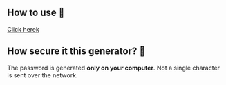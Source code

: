 
## How to use 🚀
[Click herek](https://icaruk.github.io/password-generator/)

## How secure it this generator? 🔑
The password is generated **only on your computer**.
Not a single character is sent over the network.
